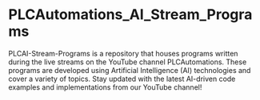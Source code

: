 # PLCAutomations_AI_Stream_Programs
PLCAI-Stream-Programs is a repository that houses programs written during the live streams on the YouTube channel PLCAutomations. These programs are developed using Artificial Intelligence (AI) technologies and cover a variety of topics. Stay updated with the latest AI-driven code examples and implementations from our YouTube channel!

